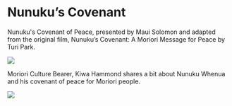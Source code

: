 <!-- 
Title: Nunuku’s Covenant
ID: 4 
-->

# Nunuku’s Covenant

Nunuku's Covenant of Peace, presented by Maui Solomon and adapted from the original film, Nunuku’s Covenant: A Moriori Message for Peace by Turi Park.

![](https://youtu.be/5z4VIhhTJzs)


Moriori Culture Bearer, Kiwa Hammond shares a bit about Nunuku Whenua and his covenant of peace for Moriori people.

![](https://youtu.be/AlHrXFYmHKE)
